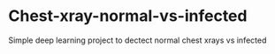 # Chest-xray-normal-vs-infected
Simple deep learning project to dectect normal chest xrays vs infected
